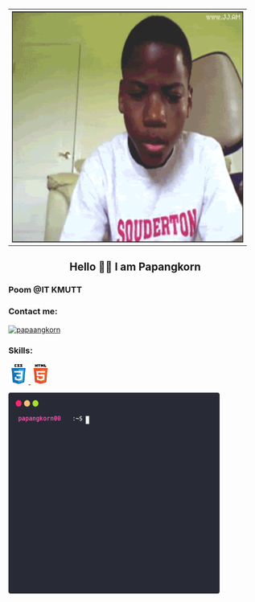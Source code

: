 
<table align=center>
  <th>
    <img src="images/2.gif" height="460" width="460">
  </th>
</table>
  
<h2 align="center">Hello 👋👋 I am Papangkorn </h2>
<h3>Poom @IT KMUTT  </h3>



<h3 align="left">Contact me:</h3>


<p align="left">
<a href="https://instagram.com/papaangkorn" target="blank"><img align="center" src="https://raw.githubusercontent.com/rahuldkjain/github-profile-readme-generator/master/src/images/icons/Social/instagram.svg" alt="papaangkorn" height="30" width="40" /></a>
</p>

<h3 align="left">Skills:</h3>
<p align="left"> <a href="https://www.w3schools.com/css/" target="_blank" rel="noreferrer"> <img src="https://raw.githubusercontent.com/devicons/devicon/master/icons/css3/css3-original-wordmark.svg" alt="css3" width="40" height="40"/> </a> <a href="https://www.w3.org/html/" target="_blank" rel="noreferrer"> <img src="https://raw.githubusercontent.com/devicons/devicon/master/icons/html5/html5-original-wordmark.svg" alt="html5" width="40" height="40"/> </a> </p>


<p> <img width="420"  height="400" alt="Github_Stats" src="https://raw.githubusercontent.com/papangkorn00/Template_Stats/1ab8b98f965718c335ba83a702e7b2d95fb0f249/github_stats.svg"</img></p>
